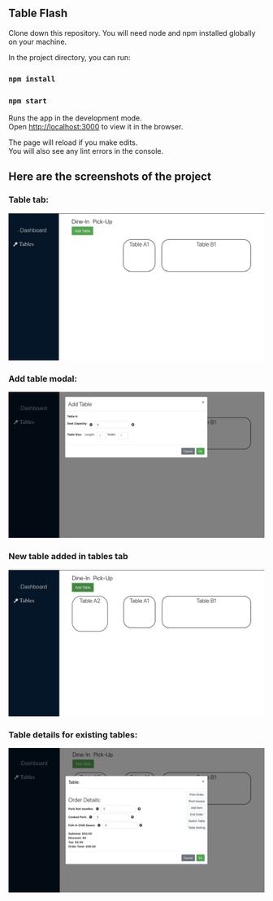 
## Table Flash

Clone down this repository. You will need node and npm installed globally on your machine.

In the project directory, you can run:

### `npm install`

### `npm start`

Runs the app in the development mode.<br />
Open [http://localhost:3000](http://localhost:3000) to view it in the browser.

The page will reload if you make edits.<br />
You will also see any lint errors in the console.

## Here are the screenshots of the project

### Table tab:

![](ScreenShot1.png)

### Add table modal:

![](ScreenShotb.png)

### New table added in tables tab
![](ScreenShot2.png)

### Table details for existing tables:

![](ScreenShot3.png)